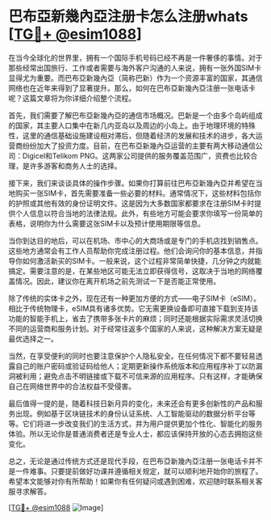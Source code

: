 # 巴布亞新幾內亞注册卡怎么注册whats [[TG💪+ @esim1088](https://t.me/s/esim1088)]

在当今全球化的世界里，拥有一个国际手机号码已经不再是一件奢侈的事情。对于那些经常出国旅行、工作或者需要与海外客户沟通的人来说，拥有一张外国SIM卡显得尤为重要。而巴布亞新幾內亞（简称巴新）作为一个资源丰富的国家，其通信网络也在近年来得到了显著提升。那么，如何在巴布亞新幾內亞注册一张电话卡呢？这篇文章将为你详细介绍整个流程。

首先，我们需要了解巴布亞新幾內亞的通信市场概况。巴新是一个由多个岛屿组成的国家，其主要人口集中在新几内亚岛以及周边的小岛上。由于地理环境的特殊性，这里的通信基础设施建设相对滞后，但随着经济的发展和技术的进步，各大运营商纷纷加大了投资力度。目前，在巴布亞新幾內亞运营的主要有两大移动通信公司：Digicel和Telikom PNG。这两家公司提供的服务覆盖范围广，资费也比较合理，是许多游客和商务人士的选择。

接下来，我们来谈谈具体的操作步骤。如果你打算前往巴布亞新幾內亞并希望在当地购买一张SIM卡，首先需要准备一些必要的材料。通常情况下，这些材料包括你的护照或其他有效的身份证明文件。这是因为大多数国家都要求在注册SIM卡时提供个人信息以符合当地的法律法规。此外，有些地方可能会要求你填写一份简单的表格，说明你为什么需要这张SIM卡以及预计使用期限等信息。

当你到达目的地后，可以在机场、市中心的大商场或是专门的手机店找到销售点。这些地方通常会有工作人员帮助你完成注册过程。他们会询问你的基本信息，并指导你如何激活新买的SIM卡。一般来说，这个过程非常简单快捷，几分钟之内就能搞定。需要注意的是，在某些地区可能无法立即获得信号，这取决于当地的网络覆盖情况。因此，建议你在离开机场之前先测试一下是否能正常使用。

除了传统的实体卡之外，现在还有一种更加方便的方式——电子SIM卡（eSIM）。相比于传统物理卡，eSIM具有诸多优势。它无需更换设备即可直接下载到支持该功能的智能手机上，省去了携带多张卡片的麻烦；同时还能根据实际需求灵活切换不同的运营商和服务计划。对于经常往返多个国家的人来说，这种解决方案无疑是最优选择之一。

当然，在享受便利的同时也要注意保护个人隐私安全。在任何情况下都不要轻易透露自己的账户密码或验证码给他人；定期更新操作系统版本和应用程序补丁以防漏洞被利用；避免点击不明链接或下载不可信来源的应用程序。只有这样，才能确保自己在网络世界中的合法权益不受侵害。

最后值得一提的是，随着科技日新月异的变化，未来还会有更多创新性的产品和服务出现。例如基于区块链技术的身份认证系统、人工智能驱动的数据分析平台等等。它们将进一步改变我们的生活方式，并为用户提供更加个性化、智能化的服务体验。所以无论你是普通消费者还是专业人士，都应该保持开放的心态去拥抱这些变化。

总之，无论是通过传统方式还是现代手段，在巴布亞新幾內亞注册一张电话卡并不是一件难事。只要提前做好功课并遵循相关规定，就可以顺利地开始你的旅程了。希望本文能够对你有所帮助！如果你有任何疑问或遇到困难，欢迎随时联系相关客服寻求解答。

[[TG💪+ @esim1088](https://t.me/s/esim1088) ![Image](https://i.postimg.cc/4NQfJmqS/Snipaste-2025-05-13-00-14-12.png)]